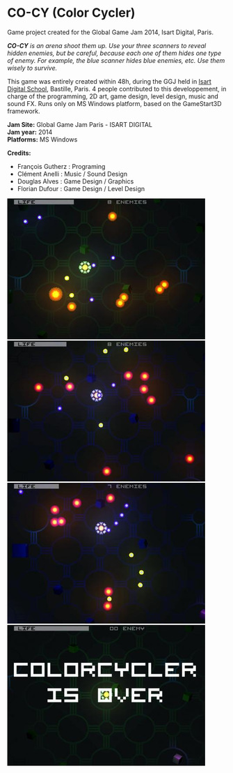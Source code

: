 CO-CY (Color Cycler)
====================

Game project created for the Global Game Jam 2014, Isart Digital, Paris.

_**CO-CY** is an arena shoot them up. Use your three scanners to reveal hidden enemies, but be careful, because each one of them hides one type of enemy. For example, the blue scanner hides blue enemies, etc. Use them wisely to survive._

This game was entirely created within 48h, during the GGJ held in [Isart Digital School](https://www.isart.fr/), Bastille, Paris.
4 people contributed to this developpement, in charge of the programming, 2D art, game design, level design, music and sound FX.
Runs only on MS Windows platform, based on the GameStart3D framework.

**Jam Site:** Global Game Jam Paris - ISART DIGITAL<br>
**Jam year:** 2014<br>
**Platforms:** MS Windows<br>

**Credits:**<br>
- François Gutherz : Programing
- Clément Anelli : Music / Sound Design
- Douglas Alves : Game Design / Graphics
- Florian Dufour : Game Design / Level Design

![](img/shot0.jpg)
![](img/shot1.jpg)
![](img/shot2.jpg)
![](img/shot3.jpg)
